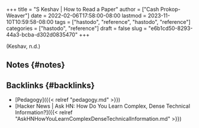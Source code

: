 +++
title = "S Keshav | How to Read a Paper"
author = ["Cash Prokop-Weaver"]
date = 2022-02-06T17:58:00-08:00
lastmod = 2023-11-10T10:59:58-08:00
tags = ["hastodo", "reference", "hastodo", "reference"]
categories = ["hastodo", "reference"]
draft = false
slug = "e6b1cd50-8293-44a3-bcba-d302d0835470"
+++

(Keshav, n.d.)


## Notes {#notes}


## Backlinks {#backlinks}

-   [Pedagogy]({{< relref "pedagogy.md" >}})
-   [Hacker News | Ask HN: How Do You Learn Complex, Dense Technical Information?]({{< relref "AskHNHowYouLearnComplexDenseTechnicalInformation.md" >}})
